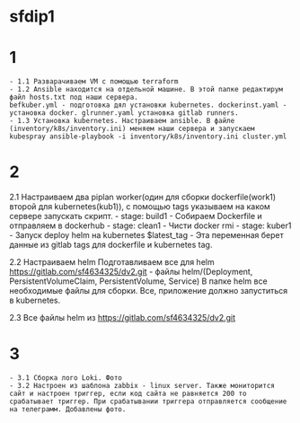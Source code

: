# sfdip1
# 1
    - 1.1 Разварачиваем VM с помощью terraform
    - 1.2 Ansible находится на отдельной машине. В этой папке редактирум файл hosts.txt под наши сервера. 
    befkuber.yml - подготовка дял установки kubernetes. dockerinst.yaml - установка docker. glrunner.yaml установка gitlab runners.
    - 1.3 Установка kubernetes. Настраиваем ansible. В файле (inventory/k8s/inventory.ini) меняем наши сервера и запускаем kubespray ansible-playbook -i inventory/k8s/inventory.ini cluster.yml

# 2

2.1 Настраиваем два piplan worker(один для сборки dockerfile(work1) второй для kubernetes(kub1)), с помощью tags указываем на каком сервере запускать скрипт. 
    - stage: build1 - Cобираем Dockerfile и отправляем в dockerhub
    - stage: clean1 - Чисти docker rmi
    - stage: kuber1 - Запуск deploy helm на kubernetes
    $latest_tag - Эта переменная берет данные из gitlab tags для dockerfile и kubernetes tag. 


2.2 Настраиваем helm
  Подготавливаем все для helm https://gitlab.com/sf4634325/dv2.git - файлы helm/(Deployment, PersistentVolumeClaim, PersistentVolume, Service)
  В папке helm все необходимые файлы для сборки.
  Все, приложение должно запуститься в kubernetes.

2.3 Все файлы helm из https://gitlab.com/sf4634325/dv2.git

# 3

    - 3.1 Сборка лого Loki. Фото
    - 3.2 Настроен из шаблона zabbix - linux server. Также мониторится сайт и настроен триггер, если код сайта не равняется 200 то срабатывает триггер. При срабатывании триггера отправляется сообщение на телеграмм. Добавлены фото.




